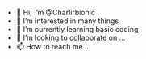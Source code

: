 - 👋 Hi, I’m @Charlirbionic
- 👀 I’m interested in many things
- 🌱 I’m currently learning basic coding
- 💞️ I’m looking to collaborate on ...
- 📫 How to reach me ...

<!---
Charlirbionic/Charlirbionic is a ✨ special ✨ repository because its `README.md` (this file) appears on your GitHub profile.
You can click the Preview link to take a look at your changes.
--->
